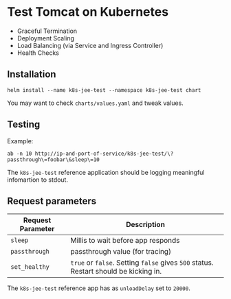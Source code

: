 # Test Tomcat on Kubernetes
- Graceful Termination
- Deployment Scaling
- Load Balancing (via Service and Ingress Controller)
- Health Checks

## Installation
```
helm install --name k8s-jee-test --namespace k8s-jee-test chart
```

You may want to check `charts/values.yaml` and tweak values.


## Testing
Example:
```
ab -n 10 http://ip-and-port-of-service/k8s-jee-test/\?passthrough\=foobar\&sleep\=10
```

The `k8s-jee-test` reference application should be logging meaningful infomartion to stdout.

## Request parameters

Request Parameter               | Description                           
------------------------------- | ------------------------------------- |
`sleep`                         | Millis to wait before app responds    |
`passthrough`                   | passthrough value (for tracing)       |
`set_healthy`                   | `true` or `false`. Setting `false` gives `500` status. Restart should be kicking in.|                        |

The `k8s-jee-test` reference app has as `unloadDelay` set to `20000`.